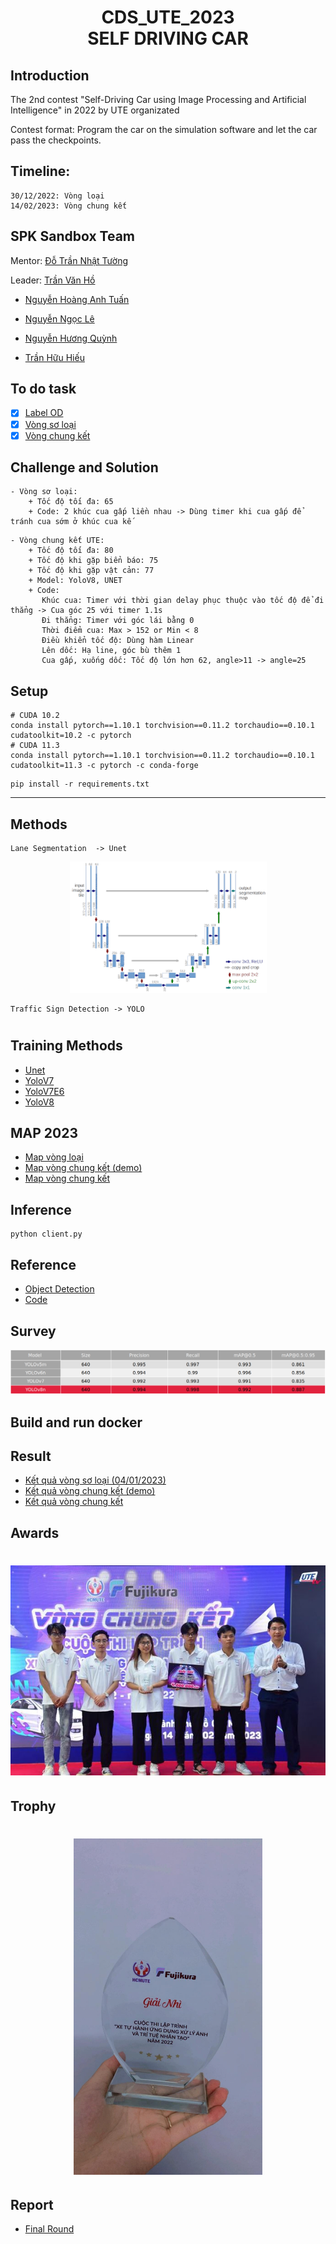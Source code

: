 <h1><center> CDS_UTE_2023 <br> SELF DRIVING CAR</center></h1>

## Introduction
The 2nd contest "Self-Driving Car using Image Processing and Artificial Intelligence" in 2022 by UTE organizated

Contest format: Program the car on the simulation software and let the car pass the checkpoints.

## Timeline: 

    30/12/2022: Vòng loại
    14/02/2023: Vòng chung kết

## SPK Sandbox Team
Mentor:    [Đỗ Trần Nhật Tường](https://github.com/dotrannhattuong)

Leader: [Trần Văn Hồ ](https://github.com/tranvanhospk)

- [Nguyễn Hoàng Anh Tuấn](https://github.com/aTunass) 

- [Nguyễn Ngọc Lê](https://github.com/lenguyen45911)

- [Nguyễn Hương Quỳnh](https://github.com/nguyenhuongquynh2607)

- [Trần Hữu Hiếu](https://github.com/HieuTran2019)
 

## To do task 
- [x] [Label OD](https://youtu.be/tm-BBIOohBs)
- [x] [Vòng sơ loại](https://github.com/dotrannhattuong/CDS_UTE_2023/blob/main/client_vong_loai.py)
- [x] [Vòng chung kết](https://github.com/dotrannhattuong/CDS_UTE_2023/blob/main/UTE_client_chungket.py)

## Challenge and Solution
```
- Vòng sơ loại:
    + Tốc độ tối đa: 65
    + Code: 2 khúc cua gấp liền nhau -> Dùng timer khi cua gấp để tránh cua sớm ở khúc cua kế 
```
```
- Vòng chung kết UTE:
    + Tốc độ tối đa: 80
    + Tốc độ khi gặp biển báo: 75
    + Tốc độ khi gặp vật cản: 77
    + Model: YoloV8, UNET
    + Code: 
       Khúc cua: Timer với thời gian delay phục thuộc vào tốc độ để đi thẳng -> Cua góc 25 với timer 1.1s
       Đi thẳng: Timer với góc lái bằng 0
       Thời điểm cua: Max > 152 or Min < 8
       Điều khiển tốc độ: Dùng hàm Linear
       Lên dốc: Hạ line, góc bù thêm 1
       Cua gấp, xuống dốc: Tốc độ lớn hơn 62, angle>11 -> angle=25

```
## Setup
```
# CUDA 10.2
conda install pytorch==1.10.1 torchvision==0.11.2 torchaudio==0.10.1 cudatoolkit=10.2 -c pytorch
# CUDA 11.3
conda install pytorch==1.10.1 torchvision==0.11.2 torchaudio==0.10.1 cudatoolkit=11.3 -c pytorch -c conda-forge
```
```
pip install -r requirements.txt
```

---
## Methods 
    Lane Segmentation  -> Unet 
    
<p align="center">
 <img src="notebook/images/model.png">
</p>

    Traffic Sign Detection -> YOLO 
<h1><center>    </center></h1>

## Training Methods
- [Unet](https://drive.google.com/file/d/1b6Ew_R8gJywSL6chGk_4I9lFL7yrdZsH/view?usp=sharing)
- [YoloV7](https://drive.google.com/file/d/1ZfsixmYRqYa9qYFaKERfqGS5y8rE8K4S/view?usp=sharing)
- [YoloV7E6]()
- [YoloV8](https://drive.google.com/file/d/1GbMtBivUqZnhPquq-a36-9WMytVIVgM-/view?usp=sharing)

## MAP 2023
- [Map vòng loại](https://drive.google.com/drive/folders/1Ml0AbdFrBeP5l68zCzwIkUqS3WqkgGl7?usp=sharing)
- [Map vòng chung kết (demo)](https://drive.google.com/drive/folders/1ZcfpKk4Pw33Z3NCO2BVZk4efuu-Phrbd?usp=sharing)
- [Map vòng chung kết](https://drive.google.com/drive/folders/1qCzxuRGpaMw0lOflr-Q2HulySJEayTLF)
 
## Inference
```
python client.py
```
## Reference 
- [Object Detection](https://github.com/dotrannhattuong/CDS_UTE_2023/blob/main/docs/Object%20Detection.pptx.pdf)
- [Code](https://github.com/dotrannhattuong/CDS_UTE_2023/blob/main/docs/UIT-CAR-RACING-2021.pdf)
## Survey
<img src="image/survey.png">

## Build and run docker


## Result
- [Kết quả vòng sơ loại (04/01/2023)](https://www.youtube.com/watch?v=r5NXqryFd5U)
- [Kết quả vòng chung kết (demo)](https://www.youtube.com/watch?v=bjkq4dZFzao)
- [Kết quả vòng chung kết](https://youtu.be/gxPUKQGJaiI)
## Awards  
<h1><center> <img src="notebook/images/lum.jpg"> </center></h1>

## Trophy

<h1><center> <img width=60% src="notebook/images/cup.jpg" > </center></h1>



## Report
- [Final Round](https://github.com/dotrannhattuong/CDS_UTE_2023/blob/main/docs/Cu%E1%BB%99c%20thi%20%C4%91ua%20xe%20t%E1%BB%B1%20h%C3%A0nh.pptx)
